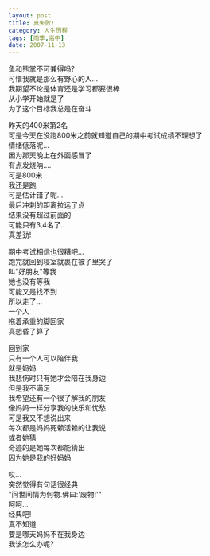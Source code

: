 ```yaml
---
layout: post
title: 真失败!
category: 人生历程
tags: [雨季,高中]
date: 2007-11-13
---
```

鱼和熊掌不可兼得吗?  
可惜我就是那么有野心的人...  
我期望不论是体育还是学习都要很棒  
从小学开始就是了  
为了这个目标我总是在奋斗   
<!-- more -->

昨天的400米第2名   
可是今天在没跑800米之前就知道自己的期中考试成绩不理想了  
情绪低落呢...    
因为那天晚上在外面感冒了   
有点发烧呐....   
可是800米   
我还是跑   
可是估计错了呢...   
最后冲刺的距离拉远了点   
结果没有超过前面的   
可能只有3,4名了..   
真差劲!   

期中考试相信也很糟吧...  
跑完就回到寝室就裹在被子里哭了   
叫"好朋友"等我   
她也没有等我   
可能又是找不到   
所以走了...   
一个人   
拖着承重的脚回家   
真想昏了算了   

回到家   
只有一个人可以陪伴我   
就是妈妈   
我悲伤时只有她才会陪在我身边   
但是我不满足   
我希望还有一个很了解我的朋友   
像妈妈一样分享我的快乐和忧愁   
可是我又不想说出来   
每次都是妈妈死赖活赖的让我说   
或者她猜   
奇迹的是她每次都能猜出   
因为她是我的好妈妈   

哎...   
突然觉得有句话很经典   
"问世间情为何物.佛曰:'废物!'"   
呵呵...   
经典吧!   
真不知道   
要是哪天妈妈不在我身边   
我该怎么办呢?   